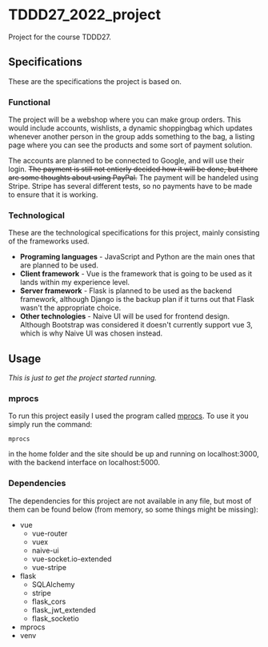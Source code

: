 # TDDD27_2022_project

Project for the course TDDD27.

## Specifications

These are the specifications the project is based on.

### Functional

The project will be a webshop where you can make group orders. This would include accounts, wishlists, a dynamic shoppingbag which updates whenever another person in the group adds something to the bag, a listing page where you can see the products and some sort of payment solution.

The accounts are planned to be connected to Google, and will use their login. ~~The payment is still not entierly decided how it will be done, but there are some thoughts about using PayPal.~~ The payment will be handeled using Stripe. Stripe has several different tests, so no payments have to be made to ensure that it is working.

### Technological

These are the technological specifications for this project, mainly consisting of the frameworks used.
- **Programing languages** - JavaScript and Python are the main ones that are planned to be used.
- **Client framework** - Vue is the framework that is going to be used as it lands within my experience level.
- **Server framework** - Flask is planned to be used as the backend framework, although Django is the backup plan if it turns out that Flask wasn't the appropriate choice.
- **Other technologies** - Naive UI will be used for frontend design. Although Bootstrap was considered it doesn't currently support vue 3, which is why Naive UI was chosen instead.

## Usage

*This is just to get the project started running.*

### mprocs

To run this project easily I used the program called [mprocs](https://github.com/pvolok/mprocs). To use it you simply run the command:

    mprocs

in the home folder and the site should be up and running on localhost:3000, with the backend interface on localhost:5000.

### Dependencies

The dependencies for this project are not available in any file, but most of them can be found below (from memory, so some things might be missing):
- vue
    - vue-router
    - vuex
    - naive-ui
    - vue-socket.io-extended
    - vue-stripe
- flask
    - SQLAlchemy
    - stripe
    - flask_cors
    - flask_jwt_extended
    - flask_socketio
- mprocs
- venv
